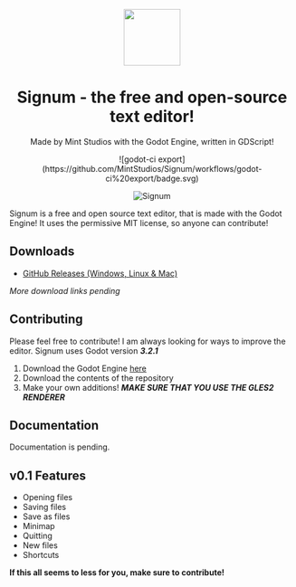 <p align="center">
    <img src="https://raw.githubusercontent.com/MintStudios/Signum/master/Resources/Logo.png" height="100" width="100"/>
    <h1 align = "center">Signum - the free and open-source text editor!</h1>
</p>
<p align="center">
    Made by Mint Studios with the Godot Engine, written in GDScript!
</p>
<p align="center">
    ![godot-ci export](https://github.com/MintStudios/Signum/workflows/godot-ci%20export/badge.svg)
</p>
 <p align="center">  
    <img src="https://i.postimg.cc/26dBL8Rn/Annotation-2020-05-17-143228.png" alt="Signum" />
</p>

Signum is a free and open source text editor, that is made with the Godot Engine! It uses the permissive MIT license, so anyone can contribute!

## Downloads
 - [GitHub Releases (Windows, Linux & Mac)](https://github.com/MintStudios/Signum/releases)
 
 _More download links pending_
 
 ## Contributing
 Please feel free to contribute! I am always looking for ways to improve the editor. Signum uses Godot version _**3.2.1**_
 
 1. Download the Godot Engine [here](https://godotengine.org/download/)
 2. Download the contents of the repository
 3. Make your own additions! **_MAKE SURE THAT YOU USE THE GLES2 RENDERER_**
 
 ## Documentation
 Documentation is pending.
 
 ## v0.1 Features
  - Opening files
  - Saving files
  - Save as files
  - Minimap
  - Quitting
  - New files
  - Shortcuts
 
 **If this all seems to less for you, make sure to contribute!**
